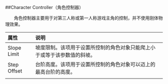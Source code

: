 ##Character Controller（角色控制器）

&emsp;&emsp;角色控制器主要用于对第三人称或第一人称游戏主角的控制，并不使用刚体物理效果。

|属性|说明|
|:--|:--|
|Slope Limit|坡度限制。该项用于设置所控制的角色对象只能爬上小于或等于该参数值的斜坡。|
|Step Offset|台阶高度。该项用于设置所控制的角色对象可以迈上的最高台阶的高度。|
|||